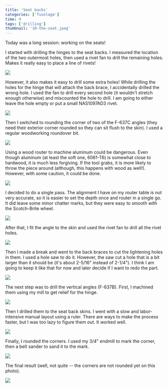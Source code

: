 ```yaml
---
title: 'Seat backs'
categories: ['fuselage']
time: 9
tags: ['drilling']
thumbnail: '10-the-seat.jpeg'
---
```


Today was a long session: working on the seats!

<!-- more -->

I started with drilling the hinges to the seat backs. I measured the location of the two outermost holes, then used a rivet fan to drill the remaining holes. Makes it really easy to place a line of rivets!

![](00-rivet-fan-drilling.jpeg)

However, it also makes it easy to drill some extra holes! While drilling the holes for the hinge that will attach the back brace, I accidentally drilled the wrong hole. I used the fan to drill every second hole (it wouldn't stretch enough otherwise) and miscounted the hole to drill. I am going to either leave the hole empty or put a small NAS1097AD3 rivet.

![](01-extra-hole.jpeg)

Then I switched to rounding the corner of two of the F-637C angles (they need their exterior corner rounded so they can sit flush to the skin). I used a regular woodworking roundover bit.

![](02-roundover-bit.jpeg)

Using a wood router to machine aluminum could be dangerous. Even though aluminum (at least the soft one, 6061-T6) is somewhat close to hardwood, it is much less forgiving. If the tool grabs, it is more likely to throw the piece around (although, this happens with wood as well!). However, with some caution, it could be done.

![](03-the-rounding-process.jpeg)

I decided to do a single pass. The alignment I have on my router table is not very accurate, so it is easier to set the depth once and router in a single go. It did leave some minor chatter marks, but they were easy to smooth with the Scotch-Brite wheel.

![](04-the-end-result.jpeg)

After that, I fit the angle to the skin and used the rivet fan to drill all the rivet holes.

![](05-angle-fitted.jpeg)

Then I made a break and went to the back braces to cut the lightening holes in them. I used a hole saw to do it. However, the saw cut a hole that is a bit larger than it should be (it's about 2-5/16" instead of 2-1/4"). I think I am going to keep it like that for now and later decide if I want to redo the part.

![](06-lightening-holes.jpeg)

The next step was to drill the vertical angles (F-637B). First, I machined them using my mill to get relief for the hinge.

![](07-machining-the-angle.jpeg)

Then I drilled them to the seat back skins. I went with a slow and labor-intensive manual layout using a ruler. There are ways to make the process faster, but I was too lazy to figure them out. It worked well.

![](08-layout.jpeg)

Finally, I rounded the corners. I used my 3/4" endmill to mark the corner, then a belt sander to sand it to the mark.

![](09-rounded-corner.jpeg)

The final result (well, not quite -- the corners are not rounded yet on this photo).

![](10-the-seat.jpeg)
